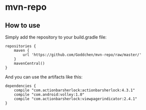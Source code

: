 mvn-repo
========

How to use
--------

Simply add the repository to your build.gradle file:

    repositories {
        maven {
            url 'https://github.com/Goddchen/mvn-repo/raw/master/'
        }
        mavenCentral()
    }

And you can use the artifacts like this:

    dependencies {
        compile "com.actionbarsherlock:actionbarsherlock:4.3.1"
        compile "com.android:volley:1.0"
        compile "com.actionbarsherlock:viewpagerindicator:2.4.1"
    }
